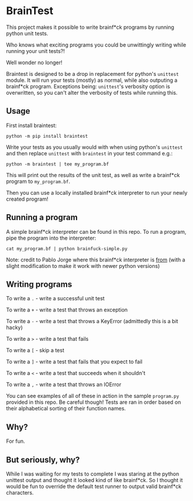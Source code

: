 # BrainTest

This project makes it possible to write brainf\*ck programs by running python unit tests.

Who knows what exciting programs you could be unwittingly writing while running your unit tests?!

Well wonder no longer!

Braintest is designed to be a drop in replacement for python's `unittest` module. It will run your tests (mostly) as normal, while also outputing a brainf\*ck program. Exceptions being: `unittest`'s verbosity option is overwritten, so you can't alter the verbosity of tests while running this.

## Usage

First install braintest:

```
python -m pip install braintest
```

Write your tests as you usually would with when using python's `unittest` and then replace `unittest` with `braintest` in your test command e.g.:

```
python -m braintest | tee my_program.bf
```

This will print out the results of the unit test, as well as write a brainf\*ck program to `my_program.bf`.

Then you can use a locally installed brainf\*ck interpreter to run your newly created program!

## Running a program

A simple brainf\*ck interpreter can be found in this repo. To run a program, pipe the program into the interpreter:

```
cat my_program.bf | python brainfuck-simple.py
```

Note: credit to Pablo Jorge where this brainf\*ck interpreter is [from](https://github.com/pablojorge/brainfuck/blob/master/python/brainfuck-simple.py) (with a slight modification to make it work with newer python versions)

## Writing programs

To write a `.` - write a successful unit test

To write a `+` - write a test that throws an exception

To write a `-` - write a test that throws a KeyError (admittedly this is a bit hacky)

To write a `>` - write a test that fails

To write a `[` - skip a test

To write a `]` - write a test that fails that you expect to fail

To write a `<` - write a test that succeeds when it shouldn't

To write a `,` - write a test that throws an IOError

You can see examples of all of these in action in the sample `program.py` provided in this repo.
Be careful though! Tests are ran in order based on their alphabetical sorting of their function names.

## Why?

For fun.

## But seriously, why?

While I was waiting for my tests to complete I was staring at the python unittest output and thought it looked kind of like brainf\*ck. So I thought it would be fun to override the default test runner to output valid brainf\*ck characters.
